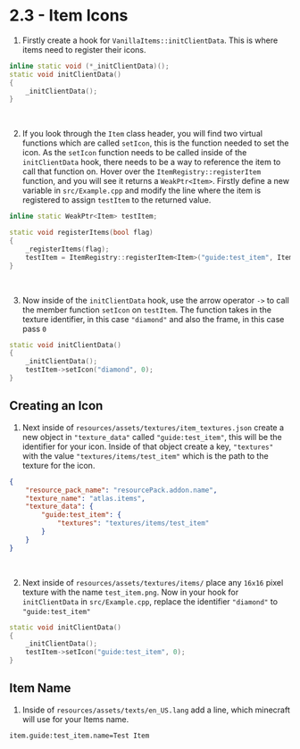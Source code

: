 # 2.3 - Item Icons

1. Firstly create a hook for `VanillaItems::initClientData`. This is where items need to register their icons. 
```cpp
inline static void (*_initClientData)();
static void initClientData()
{
    _initClientData();
}
```

<br />

2. If you look through the `Item` class header, you will find two virtual functions which are called `setIcon`, this is the function needed to set the icon. As the `setIcon` function needs to be called inside of the `initClientData` hook, there needs to be a way to reference the item to call that function on. Hover over the `ItemRegistry::registerItem` function, and you will see it returns a `WeakPtr<Item>`. Firstly define a new variable in `src/Example.cpp` and modify the line where the item is registered to assign `testItem` to the returned value.
```cpp
inline static WeakPtr<Item> testItem;
```
```cpp
static void registerItems(bool flag)
{
	_registerItems(flag);
	testItem = ItemRegistry::registerItem<Item>("guide:test_item", ItemRegistry::getMaxItemID());
}
```

<br />

3. Now inside of the `initClientData` hook, use the arrow operator `->` to call the member function `setIcon` on `testItem`. The function takes in the texture identifier, in this case `"diamond"` and also the frame, in this case pass `0`
```cpp
static void initClientData()
{
	_initClientData();
	testItem->setIcon("diamond", 0);
}
```

## Creating an Icon

1. Next inside of `resources/assets/textures/item_textures.json` create a new object in `"texture_data"` called `"guide:test_item"`, this will be the identifier for your icon. Inside of that object create a key, `"textures"` with the value `"textures/items/test_item"` which is the path to the texture for the icon.
```json
{
	"resource_pack_name": "resourcePack.addon.name",
	"texture_name": "atlas.items",
	"texture_data": {
		"guide:test_item": {
			"textures": "textures/items/test_item"
		}
	}
}
```

<br />

2. Next inside of `resources/assets/textures/items/` place any `16x16` pixel texture with the name `test_item.png`. Now in your hook for `initClientData` in `src/Example.cpp`, replace the identifier `"diamond"` to `"guide:test_item"`
```cpp
static void initClientData()
{
	_initClientData();
	testItem->setIcon("guide:test_item", 0);
}
```

## Item Name

1. Inside of `resources/assets/texts/en_US.lang` add a line, which minecraft will use for your Items name.
```
item.guide:test_item.name=Test Item
```